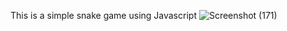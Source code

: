  This is a simple snake game using Javascript 
![Screenshot (171)](https://user-images.githubusercontent.com/67413576/123869819-2026f580-d94f-11eb-81ee-cb8c083bb213.png)
